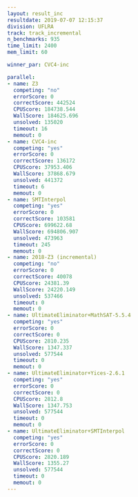 ```yaml
---
layout: result_inc
resultdate: 2019-07-07 12:15:37
division: UFLRA
track: track_incremental
n_benchmarks: 935
time_limit: 2400
mem_limit: 60

winner_par: CVC4-inc

parallel:
- name: Z3
  competing: "no"
  errorScore: 0
  correctScore: 442524
  CPUScore: 184738.544
  WallScore: 184625.696
  unsolved: 135020
  timeout: 16
  memout: 0
- name: CVC4-inc
  competing: "yes"
  errorScore: 0
  correctScore: 136172
  CPUScore: 37953.406
  WallScore: 37868.679
  unsolved: 441372
  timeout: 6
  memout: 0
- name: SMTInterpol
  competing: "yes"
  errorScore: 0
  correctScore: 103581
  CPUScore: 699622.68
  WallScore: 694806.907
  unsolved: 473963
  timeout: 245
  memout: 0
- name: 2018-Z3 (incremental)
  competing: "no"
  errorScore: 0
  correctScore: 40078
  CPUScore: 24381.39
  WallScore: 24220.149
  unsolved: 537466
  timeout: 0
  memout: 0
- name: UltimateEliminator+MathSAT-5.5.4
  competing: "yes"
  errorScore: 0
  correctScore: 0
  CPUScore: 2810.235
  WallScore: 1347.337
  unsolved: 577544
  timeout: 0
  memout: 0
- name: UltimateEliminator+Yices-2.6.1
  competing: "yes"
  errorScore: 0
  correctScore: 0
  CPUScore: 2812.8
  WallScore: 1347.753
  unsolved: 577544
  timeout: 0
  memout: 0
- name: UltimateEliminator+SMTInterpol
  competing: "yes"
  errorScore: 0
  correctScore: 0
  CPUScore: 2820.189
  WallScore: 1355.27
  unsolved: 577544
  timeout: 0
  memout: 0
---
```

